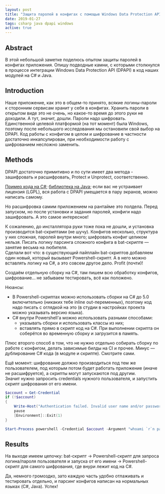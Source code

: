 ```yaml
---
layout: post
title: "Защита паролей в конфигах с помощью Windows Data Protection API"
date: 2019-01-27
tags: csharp java dpapi windows
active: true
---
```


## Abstract

В этой небольшой заметке поделюсь опытом защиты паролей в конфигах приложения. Опишу подводные камни, с которыми столкнулся в процессе интеграции Windows Data Protection API (DPAPI) в код наших модулей на C# и Java.


## Introduction

Наше приложение, как это в общем-то принято, всякие логины-пароли к сторонним сервисам хранит у себя в конфигах. Хранить пароли в открытом виде это не очень, но какое-то время до этого руки не доходили. А тут, значит, дошли. Пароли надо шифровать.  
Единственной целевой платформой (на тот момент) была Windows, поэтому после небольшого исследования мы остановили свой выбор на DPAPI. Код работы с конфигом в целом и шифрование в частности достаточно инкапсулирован, при необходимости работу с шифрованием несложно заменить.

## Methods

DPAPI достаточно примитивно и по сути имеет два метода - зашифровать и расшифровать, Protect и Unprotect, соответственно.

[Пример кода на C#](https://docs.microsoft.com/en-us/dotnet/api/system.security.cryptography.protecteddata.protect); [библиотека на Java](https://github.com/peter-gergely-horvath/windpapi4j/); если вас не устраивает лицензия (LGPL), вся работа с DPAPI умещается в пару экранов, можно написать самому.

Но расшифровка самим приложением на рантайме это полдела. Перед запуском, но после установки и задания паролей, конфиги надо зашифровать. А это самое интересное!

К сожалению, до инсталлятора руки тоже пока не дошли, и установка производится bat-скриптами (не шучу). Конфигов несколько, структура у них сложная, паролей внутри много; шифровать конфиг целиком нельзя. Писать логику парсинга сложного конфига в bat-скрипте — занятие весьма на любителя.  
Сделали вот что: в существующий пайплайн bat-скриптов добавляем один новый, который вызывает Powershell-скрипт. А в него можно вставлять логику на C#, а это совсем другое дело. Profit (почти)!

Создаём отдельную сборку на C#, там пишем всю обработку конфигов, шифрование... не забываем тестировать, всё как положено.

Нюансы:

* В Powershell-скриптах можно использовать сборки на C# до 5.0 включительно (никаких тебе inline out-переменных), поэтому код надо писать с оглядкой на это (в студии в настройках проекта можно указывать версию языка).
* C# внутри Powershell'а можно использовать разными способами:
    * указывать сборки и использовать классы из них;
    * вставлять прямо в скрипт код на C#. При выполнении скрипта он соберётся во временную сборку и загрузится в память.

Плюс второго способ в том, что не нужно отдельно собирать сборку по работе с конфигом, делать зависимые билды на CI и прочее. Минус — дублирование C# кода (в модуле и скрипте). Смотрите сами.

Ещё момент: шифрование должно производиться под тем же пользователем, под которым потом будет работать приложение (иначе не расшифруется), а скрипты могут запускаются под другим.  
Значит нужно запросить credentials нужного пользователя, и запустить скрипт шифрования от его имени.

```ps1
$account = Get-Credential
if (!$account)
{
    Write-Host("Authentication failed. Invalid user name and/or password.") -ForegroundColor red
    pause
    [Environment]::Exit(1)
}

Start-Process powershell -Credential $account -Argument "whoami `r`n pause"

```

## Results

На выходе имеем цепочку: bat-скрипт -> Powershell-скрипт для запроса логина/пароля пользователя и запуска от его имени -> Powershell-скрипт для самого шифрования, где внури лежит код на C#.

Да, немного громоздко, зато каждую часть удобно отлаживать и тестировать отдельно, и парсинг конфигов написан на нормальных языках (C#, Java). Успех!
